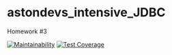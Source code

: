 # astondevs_intensive_JDBC
Homework #3

[![Maintainability](https://api.codeclimate.com/v1/badges/07c7fb7a264bb461e5d1/maintainability)](https://codeclimate.com/github/rus-yanov/astondevs_intensive_JDBC/maintainability)
[![Test Coverage](https://api.codeclimate.com/v1/badges/07c7fb7a264bb461e5d1/test_coverage)](https://codeclimate.com/github/rus-yanov/astondevs_intensive_JDBC/test_coverage)
